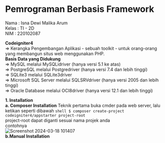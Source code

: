 # Pemrograman Berbasis Framework<br>
Nama : Isna Dewi Malika Arum<br>
Kelas : TI - 2D<br>
NIM : 220102087<br>

**Codeigniter4**<br>
=> Kerangka Pengembangan Aplikasi - sebuah toolkit - untuk orang-orang yang membangun situs web menggunakan PHP. <br>
**Basis Data yang Didukung**<br>
=> MySQL melalui MySQLidriver (hanya versi 5.1 ke atas)<br>
=> PostgreSQL melalui Postgredriver (hanya versi 7.4 dan lebih tinggi)<br>
=> SQLite3 melalui SQLite3driver<br>
=> Microsoft SQL Server melalui SQLSRVdriver (hanya versi 2005 dan lebih tinggi)<br>
=> Oracle Database melalui OCI8driver (hanya versi 12.1 dan lebih tinggi)<br>

**1. Installation**<br>
    **a. Composer Installation**
      Teknik pertama buka cmder pada web server, lalu ketikan seperti dibawah
      ```shell
      $ composer create-project codeigniter4/appstarter project-root```<br>
      project-root dapat diganti sesuai nama projek anda<br>
      contohnya <br>
      ![Screenshot 2024-03-18 101407](https://github.com/IsnaDewi/IsnaDewiMalikaArum/assets/134571793/6c42ca1c-a2a5-4daf-81ea-b0ed2399adfb)<br>
      **b.Manual Installation**
      
      
      
